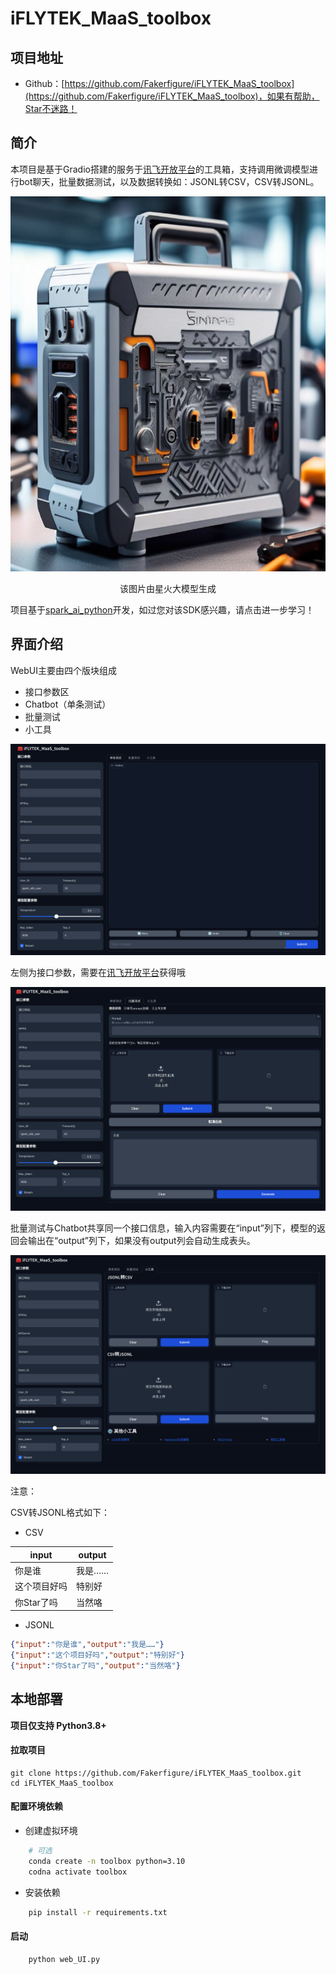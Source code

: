 # iFLYTEK_MaaS_toolbox

## 项目地址

* Github：[https://github.com/Fakerfigure/iFLYTEK_MaaS_toolbox](https://github.com/Fakerfigure/iFLYTEK_MaaS_toolbox)，如果有帮助，Star不迷路！

## 简介

本项目是基于Gradio搭建的服务于[讯飞开放平台](https://training.xfyun.cn/overview)的工具箱，支持调用微调模型进行bot聊天，批量数据测试，以及数据转换如：JSONL转CSV，CSV转JSONL。

<div style="text-align: center;">
<img src="picture/toolbox.jpg" alt="工具箱" width="600" height="600">
<p style="text-align: center;">该图片由星火大模型生成</p>
</div>


项目基于[spark_ai_python](https://github.com/iflytek/spark-ai-python/blob/main/README.md)开发，如过您对该SDK感兴趣，请点击进一步学习！

## 界面介绍

WebUI主要由四个版块组成

- 接口参数区
- Chatbot（单条测试）
- 批量测试
- 小工具

![Chatbot（单条测试）](picture/homechatbot.png)

左侧为接口参数，需要在[讯飞开放平台](https://training.xfyun.cn/overview)获得哦

![批量测试](picture/batch.png)

批量测试与Chatbot共享同一个接口信息，输入内容需要在“input”列下，模型的返回会输出在“output”列下，如果没有output列会自动生成表头。

![小工具](picture/tools.png)

注意：

CSV转JSONL格式如下：

- CSV
  
| input | output |
|-------|--------|
| 你是谁   | 我是…… |
|这个项目好吗|特别好|
|你Star了吗|当然咯|

- JSONL

```json
{"input":"你是谁","output":"我是……"}
{"input":"这个项目好吗","output":"特别好"}
{"input":"你Star了吗","output":"当然咯"}
```

## 本地部署

**项目仅支持 Python3.8+**

#### 拉取项目

```
git clone https://github.com/Fakerfigure/iFLYTEK_MaaS_toolbox.git
cd iFLYTEK_MaaS_toolbox
```
#### 配置环境依赖

- 创建虚拟环境
```bash
    # 可选
    conda create -n toolbox python=3.10
    codna activate toolbox
```

- 安装依赖
```bash
    pip install -r requirements.txt
```
#### 启动

```bash
    python web_UI.py
```

